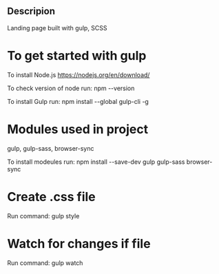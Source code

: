 ## Descripion
Landing page built with gulp, SCSS

# To get started with gulp

To install Node.js
https://nodejs.org/en/download/

To check version of node run: 
npm --version

To install Gulp run: 
npm install --global gulp-cli -g

# Modules used in project

gulp, gulp-sass, browser-sync

To install modeules run: 
npm install --save-dev gulp gulp-sass browser-sync

# Create .css file

Run command: gulp style

# Watch for changes if file

Run command: gulp watch

